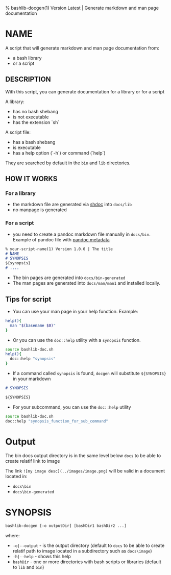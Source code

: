 % bashlib-docgen(1) Version Latest | Generate markdown and man page documentation
# NAME

A script that will generate markdown and man page documentation from:

* a bash library 
* or a script

## DESCRIPTION

With this script, you can generate documentation for a library or for a script

A library:

* has no bash shebang
* is not executable
* has the extension \`sh\`

A script file:

* has a bash shebang
* is executable
* has a help option (\`-h\`) or command (\`help\`)

They are searched by default in the `bin` and `lib` directories.

## HOW IT WORKS

### For a library

  * the markdown file are generated via [shdoc](https://github.com/reconquest/shdoc) into `docs/lib`
  * no manpage is generated

### For a script
  * you need to create a pandoc markdown file manually in `docs/bin`. Example of pandoc file with [pandoc metadata](https://pandoc.org/MANUAL.html#metadata-blocks)
```markdown
% your-script-name(1) Version 1.0.0 | The title
# NAME
# SYNOPSIS
${synopsis}
# ....
```
  * The bin pages are generated into `docs/bin-generated`
  * The man pages are generated into `docs/man/man1` and installed locally.

## Tips for script

  * You can use your man page in your help function. Example:
```bash
help(){
  man "$(basename $0)"
}
```
  * Or you can use the `doc::help` utility with a `synopsis` function.
```bash
source bashlib-doc.sh
help(){
  doc::help "synopsis"
}
```
  * If a command called `synopsis` is found, `docgen` will substitute `${SYNOPSIS}` in your markdown
```markdown
# SYNOPSIS

${SYNOPSIS}
```
  * For your subcommand, you can use the `doc::help` utility
```bash
source bashlib-doc.sh
doc::help "synopsis_function_for_sub_command"
```

# Output

The bin docs output directory is in the same level below `docs` to be able to create relatif link to image

The link `![my image desc](../images/image.png)` will be valid in a document located in:
* `docs\bin` 
* `docs\bin-generated`


# SYNOPSIS

```bash
bashlib-docgen [-o outputDir] [bashDir1 bashDir2 ...]
```

where:

* `-o|--output`      - is the output directory (default to `docs` to be able to create relatif path to image located in a subdirectory such as `docs\image`)
* `-h|--help`        - shows this help
* `bashDir`          - one or more directories with bash scripts or libraries (default to `lib` and `bin`)

